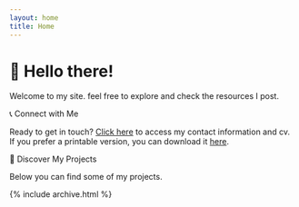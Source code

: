 ```yaml
---
layout: home
title: Home
---
```


# 👋 Hello there!

Welcome to my site. feel free to explore and check the resources I post.

📞 Connect with Me

Ready to get in touch? [Click here](/cv) to access my contact information and cv. If you prefer a printable version, you can download it [here](/cv.pdf).

🚀 Discover My Projects

Below you can find some of my projects.

{% include archive.html %}
